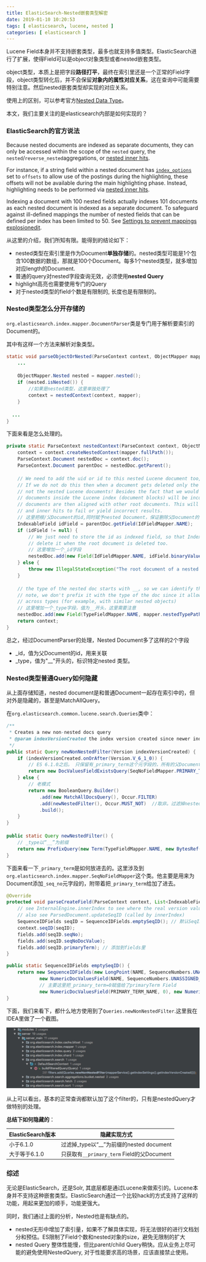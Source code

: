 ```yaml
---
title: ElasticSearch-Nested嵌套类型解密
date: 2019-01-10 10:20:53
tags: [ elasticsearch, lucene, nested ]
categories: [ elasticsearch ]
---
```


Lucene Field本身并不支持嵌套类型，最多也就支持多值类型。ElasticSearch进行了扩展，使得Field可以是object对象类型或者nested嵌套类型。

object类型，本质上是把字段**路径打平**，最终在索引里还是一个正常的Field字段，object类型转化后，并不会保留**对象内的属性对应关系**，这在查询中可能需要特别注意。然后nested嵌套类型却实现的对应关系。

使用上的区别，可以参考官方[Nested Data Type](https://www.elastic.co/guide/en/elasticsearch/reference/current/nested.html)。

本文，我们主要关注的是elasticsearch内部是如何实现的？

<!--more-->

### ElasticSearch的官方说法

Because nested documents are indexed as separate documents, they can only be accessed within the scope of the `nested` query, the `nested`/`reverse_nested`aggregations, or [nested inner hits](https://www.elastic.co/guide/en/elasticsearch/reference/current/search-request-inner-hits.html#nested-inner-hits).

For instance, if a string field within a nested document has [`index_options`](https://www.elastic.co/guide/en/elasticsearch/reference/current/index-options.html) set to `offsets` to allow use of the postings during the highlighting, these offsets will not be available during the main highlighting phase. Instead, highlighting needs to be performed via [nested inner hits](https://www.elastic.co/guide/en/elasticsearch/reference/current/search-request-inner-hits.html#nested-inner-hits).

Indexing a document with 100 nested fields actually indexes 101 documents as each nested document is indexed as a separate document. To safeguard against ill-defined mappings the number of nested fields that can be defined per index has been limited to 50. See [Settings to prevent mappings explosion](https://www.elastic.co/guide/en/elasticsearch/reference/current/mapping.html#mapping-limit-settings)[edit](https://github.com/elastic/elasticsearch/edit/6.5/docs/reference/mapping.asciidoc).

从这里的介绍，我们所知有限。能得到的结论如下：

- nested类型在索引里是作为Document**单独存储**的。nested类型可能是1个包含100数据的数组，那就是100个Document。每多1个nested类型，就多增加对应length的Document.
- 普通的query对nested字段查询无效，必须使用**nested Query**
- highlight高亮也需要使用专门的Query
- 对于nested类型的field个数是有限制的, 长度也是有限制的。

### Nested类型怎么分开存储的

`org.elasticsearch.index.mapper.DocumentParser`类是专门用于解析要索引的Document的。

其中有这样一个方法来解析对象类型。

```java
static void parseObjectOrNested(ParseContext context, ObjectMapper mapper) throws IOException {
    ...
        
    ObjectMapper.Nested nested = mapper.nested();
    if (nested.isNested()) {
        //如果是nested类型，这里单独处理了
        context = nestedContext(context, mapper);
    }

  ...
}
```

下面来看是怎么处理的。

```java
private static ParseContext nestedContext(ParseContext context, ObjectMapper mapper) {
    context = context.createNestedContext(mapper.fullPath());
    ParseContext.Document nestedDoc = context.doc();
    ParseContext.Document parentDoc = nestedDoc.getParent();

    // We need to add the uid or id to this nested Lucene document too,
    // If we do not do this then when a document gets deleted only the root Lucene document gets deleted and
    // not the nested Lucene documents! Besides the fact that we would have zombie Lucene documents, the ordering of
    // documents inside the Lucene index (document blocks) will be incorrect, as nested documents of different root
    // documents are then aligned with other root documents. This will lead tothe nested query, sorting, aggregations
    // and inner hits to fail or yield incorrect results.
    // 这里把根/父Document的id,同时赋予nested Document，保证删除父Document的时候，nested Document同时被删除
    IndexableField idField = parentDoc.getField(IdFieldMapper.NAME);
    if (idField != null) {
        // We just need to store the id as indexed field, so that IndexWriter#deleteDocuments(term) can then
        // delete it when the root document is deleted too.
        // 这里增加一个_id字段
        nestedDoc.add(new Field(IdFieldMapper.NAME, idField.binaryValue(), IdFieldMapper.Defaults.NESTED_FIELD_TYPE));
    } else {
        throw new IllegalStateException("The root document of a nested document should have an _id field");
    }

    // the type of the nested doc starts with __, so we can identify that its a nested one in filters
    // note, we don't prefix it with the type of the doc since it allows us to execute a nested query
    // across types (for example, with similar nested objects)
    // 这里增加一个_type字段，值为__开头，这里需要注意
    nestedDoc.add(new Field(TypeFieldMapper.NAME, mapper.nestedTypePathAsString(), TypeFieldMapper.Defaults.FIELD_TYPE));
    return context;
}
```

总之，经过DocumentParser的处理，Nested Document多了这样的2个字段

- _id，值为父Document的id，用来关联
- _type，值为"__"开头的，标识特定nested 类型。

### Nested类型普通Query如何隐藏

从上面存储知道，nested document是和普通Document一起存在索引中的，但对外是隐藏的，甚至是MatchAllQuery。

在`org.elasticsearch.common.lucene.search.Queries`类中：

```java
/**
 * Creates a new non-nested docs query
 * @param indexVersionCreated the index version created since newer indices can identify a parent field more efficiently
 */
public static Query newNonNestedFilter(Version indexVersionCreated) {
    if (indexVersionCreated.onOrAfter(Version.V_6_1_0)) {
        // ES 6.1.0之后。 只保留有_primary_term这个元字段的，所有的父Document都带有这个Field
        return new DocValuesFieldExistsQuery(SeqNoFieldMapper.PRIMARY_TERM_NAME);
    } else {
        // 老模式
        return new BooleanQuery.Builder()
            .add(new MatchAllDocsQuery(), Occur.FILTER)
            .add(newNestedFilter(), Occur.MUST_NOT)  //取非。过滤掉nested Document
            .build();
    }
}

public static Query newNestedFilter() {
    // _type以“__”为前缀
    return new PrefixQuery(new Term(TypeFieldMapper.NAME, new BytesRef("__")));
}

```

下面来看一下`_primary_term`是如何放进去的。这里涉及到`org.elasticsearch.index.mapper.SeqNoFieldMapper`这个类。他主要是用来为Document添加`_seq_no`元字段的，附带着把`_primary_term`给加了进去。

```java
@Override
protected void parseCreateField(ParseContext context, List<IndexableField> fields) throws IOException {
    // see InternalEngine.innerIndex to see where the real version value is set
    // also see ParsedDocument.updateSeqID (called by innerIndex)
    SequenceIDFields seqID = SequenceIDFields.emptySeqID(); // 默认SeqID
    context.seqID(seqID);
    fields.add(seqID.seqNo);
    fields.add(seqID.seqNoDocValue);
    fields.add(seqID.primaryTerm); // 添加到fields里
}
```



```java
public static SequenceIDFields emptySeqID() {
    return new SequenceIDFields(new LongPoint(NAME, SequenceNumbers.UNASSIGNED_SEQ_NO),
            new NumericDocValuesField(NAME, SequenceNumbers.UNASSIGNED_SEQ_NO),
            // 主要这里把_primary_term=0赋值给了primaryTerm Field
            new NumericDocValuesField(PRIMARY_TERM_NAME, 0), new NumericDocValuesField(TOMBSTONE_NAME, 0));
}
```

下面，我们来看下，都什么地方使用到了`Queries.newNonNestedFilter`.这里我在IDEA里做了一个截图。

![ElasticSearch Nested](/images/elasticsearch-nested/elasticsearch-non-nested.png)

从上可以看出，基本的正常查询都默认加了这个filter的，只有是nestedQuery才做特别的处理。

**总结下如何隐藏的**：

| ElasticSearch版本 | 隐藏实现方式                               |
| ----------------- | ------------------------------------------ |
| 小于6.1.0         | 过滤掉_type以“__”为前缀的nested document   |
| 大于等于6.1.0     | 只获取有`__primary_term` Field的父Document |



### 综述

无论是ElasticSearch，还是Solr, 其底层都是通过Lucene来做索引的。Lucene本身并不支持这种嵌套类型。ElasticSearch通过一个比较hack的方式支持了这样的功能，用起来更加的顺手，功能更强大。

同时，我们通过上面的分析，Nested也是有缺点的。

- nested无形中增加了索引量，如果不了解具体实现，将无法很好的进行文档划分和预估。ES限制了Field个数和nested对象的size，避免无限制的扩大
- nested Query 整体性能慢，但比parent/child Query稍快。应从业务上尽可能的避免使用NestedQuery, 对于性能要求高的场景，应该直接禁止使用。


